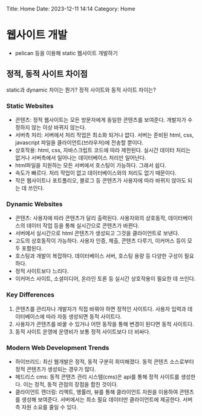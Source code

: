 Title: Home
Date: 2023-12-11 14:14
Category: Home

# 웹사이트 개발

* pelican 등을 이용해 static 웹사이트 개발하기

## 정적, 동적 사이트 차이점

static과 dynamic 차이는 뭔가? 정적 사이트와 동적 사이트 차이는?

### Static Websites
- 콘텐츠: 정적 웹사이트는 모든 방문자에게 동일한 콘텐츠를 보여준다. 개발자가 수정하지 않는 이상 바뀌지 않는다.
- 서버측 처리: 서버에서 처리 작업은 최소화 되거나 없다. 서버는 준비된 html, css, javascript 파일을 클라이언트(브라우저)에 전송할 뿐이다.
- 상호작용: html, css, 자바스크립트 코드에 따라 제한된다. 실시간 데이터 처리는 없거나 서버측에서 일어나는 데이터베이스 처리만 일어난다.
- html파일을 지원하는 모든 서버에서 호스팅이 가능하다. 그래서 쉽다.
- 속도가 빠르다. 처리 작업이 없고 데이터베이스와의 처리도 없기 때문이다.
- 작은 웹사이트나 포트폴리오, 블로그 등 콘텐츠가 사용자에 따라 바뀌지 않아도 되는 데 쓰인다.

### Dynamic Websites
- 콘텐츠: 사용자에 따라 콘텐츠가 달리 출력된다. 사용자와의 상호동작, 데이터베이스의 데이터 작업 등을 통해 실시간으로 콘텐츠가 바뀐다.
- 서버에서 실시간으로 html 콘텐츠가 생성되고 그것을 클라이언트로 보낸다.
- 고도의 상호동작이 가능하다. 사용자 인증, 제출, 콘텐츠 다루기, 이커머스 등이 모두 포함된다.
- 호스팅과 개발이 복잡하다. 데이터베이스 서버, 호스팅 용량 등 다양한 구성이 필요하다.
- 정적 사이트보다 느리다.
- 이커머스 사이트, 소셜미디어, 온라인 토론 등 실시간 상호작용이 필요한 데 쓰인다.

### Key Differences
1. 콘텐츠를 관리자나 개발자가 직접 바꿔야 하면 정적인 사이트다. 사용자 입력과 데이터베이스에 따라 자동 생성되면 동적 사이트다.
2. 사용자가 콘텐츠를 바꿀 수 있거나 어떤 동작을 통해 변경이 된다면 동적 사이트다.
3. 동적 사이트 운영에 운영비가 보통 정적 사이트보다 더 비싸다.

### Modern Web Development Trends
- 하이브리드: 최신 웹개발은 정적, 동적 구분히 희미해졌다. 동적 콘텐츠 소스로부터 정적 콘텐츠가 생성되는 경우가 많다.
- 헤드리스 cms: 동적 콘텐츠 관리 시스템(cms)은 api를 통해 정적 사이트를 생성한다. 이는 정적, 동적 관점의 장점을 합친 것이다.
- 클라이언트 렌더링: 리액트, 앵률러, 뷰를 통해 클라이언트 자원을 이용하여 콘텐츠를 생성해 보여준다. 서버에서는 최소 필요 데이터만 클라이언트에 제공한다. 서버측 자원 소요를 줄일 수 있다.
